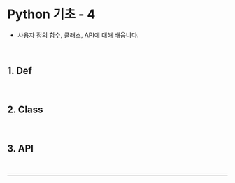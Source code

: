 # Python 기초 - 4
- 사용자 정의 함수, 클래스, API에 대해 배웁니다.

&nbsp;
## 1. Def

&nbsp;
## 2. Class

&nbsp;
## 3. API

&nbsp;
***